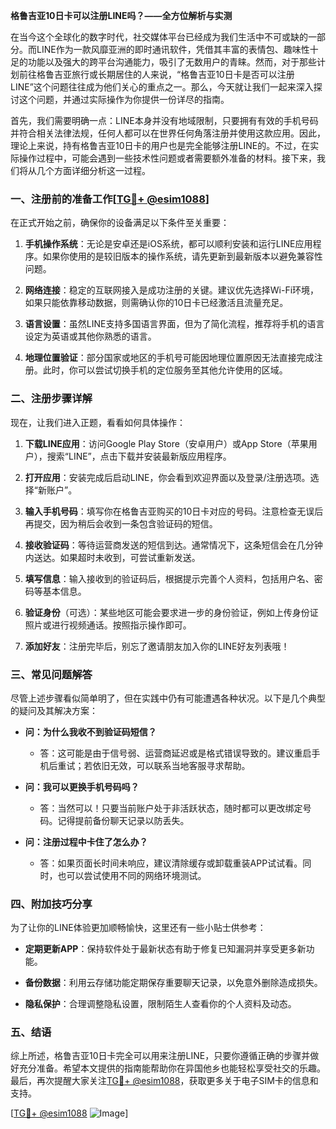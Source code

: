 **格鲁吉亚10日卡可以注册LINE吗？——全方位解析与实测**

在当今这个全球化的数字时代，社交媒体平台已经成为我们生活中不可或缺的一部分。而LINE作为一款风靡亚洲的即时通讯软件，凭借其丰富的表情包、趣味性十足的功能以及强大的跨平台沟通能力，吸引了无数用户的青睐。然而，对于那些计划前往格鲁吉亚旅行或长期居住的人来说，“格鲁吉亚10日卡是否可以注册LINE”这个问题往往成为他们关心的重点之一。那么，今天就让我们一起来深入探讨这个问题，并通过实际操作为你提供一份详尽的指南。

首先，我们需要明确一点：LINE本身并没有地域限制，只要拥有有效的手机号码并符合相关法律法规，任何人都可以在世界任何角落注册并使用这款应用。因此，理论上来说，持有格鲁吉亚10日卡的用户也是完全能够注册LINE的。不过，在实际操作过程中，可能会遇到一些技术性问题或者需要额外准备的材料。接下来，我们将从几个方面详细分析这一过程。

### **一、注册前的准备工作[[TG💪+ @esim1088](https://t.me/s/esim1088)]**

在正式开始之前，确保你的设备满足以下条件至关重要：

1. **手机操作系统**：无论是安卓还是iOS系统，都可以顺利安装和运行LINE应用程序。如果你使用的是较旧版本的操作系统，请先更新到最新版本以避免兼容性问题。
   
2. **网络连接**：稳定的互联网接入是成功注册的关键。建议优先选择Wi-Fi环境，如果只能依靠移动数据，则需确认你的10日卡已经激活且流量充足。

3. **语言设置**：虽然LINE支持多国语言界面，但为了简化流程，推荐将手机的语言设定为英语或其他你熟悉的语言。

4. **地理位置验证**：部分国家或地区的手机号可能因地理位置原因无法直接完成注册。此时，你可以尝试切换手机的定位服务至其他允许使用的区域。

### **二、注册步骤详解**

现在，让我们进入正题，看看如何具体操作：

1. **下载LINE应用**：访问Google Play Store（安卓用户）或App Store（苹果用户），搜索“LINE”，点击下载并安装最新版应用程序。

2. **打开应用**：安装完成后启动LINE，你会看到欢迎界面以及登录/注册选项。选择“新账户”。

3. **输入手机号码**：填写你在格鲁吉亚购买的10日卡对应的号码。注意检查无误后再提交，因为稍后会收到一条包含验证码的短信。

4. **接收验证码**：等待运营商发送的短信到达。通常情况下，这条短信会在几分钟内送达。如果超时未收到，可尝试重新发送。

5. **填写信息**：输入接收到的验证码后，根据提示完善个人资料，包括用户名、密码等基本信息。

6. **验证身份**（可选）：某些地区可能会要求进一步的身份验证，例如上传身份证照片或进行视频通话。按照指示操作即可。

7. **添加好友**：注册完毕后，别忘了邀请朋友加入你的LINE好友列表哦！

### **三、常见问题解答**

尽管上述步骤看似简单明了，但在实践中仍有可能遭遇各种状况。以下是几个典型的疑问及其解决方案：

- **问：为什么我收不到验证码短信？**
  - 答：这可能是由于信号弱、运营商延迟或是格式错误导致的。建议重启手机后重试；若依旧无效，可以联系当地客服寻求帮助。

- **问：我可以更换手机号码吗？**
  - 答：当然可以！只要当前账户处于非活跃状态，随时都可以更改绑定号码。记得提前备份聊天记录以防丢失。

- **问：注册过程中卡住了怎么办？**
  - 答：如果页面长时间未响应，建议清除缓存或卸载重装APP试试看。同时，也可以尝试使用不同的网络环境测试。

### **四、附加技巧分享**

为了让你的LINE体验更加顺畅愉快，这里还有一些小贴士供参考：

- **定期更新APP**：保持软件处于最新状态有助于修复已知漏洞并享受更多新功能。
  
- **备份数据**：利用云存储功能定期保存重要聊天记录，以免意外删除造成损失。

- **隐私保护**：合理调整隐私设置，限制陌生人查看你的个人资料及动态。

### **五、结语**

综上所述，格鲁吉亚10日卡完全可以用来注册LINE，只要你遵循正确的步骤并做好充分准备。希望本文提供的指南能帮助你在异国他乡也能轻松享受社交的乐趣。最后，再次提醒大家关注[TG💪+ @esim1088](https://t.me/s/esim1088)，获取更多关于电子SIM卡的信息和支持。

[[TG💪+ @esim1088](https://t.me/s/esim1088) ![Image](https://i.postimg.cc/4NQfJmqS/Snipaste-2025-05-13-00-14-12.png)]